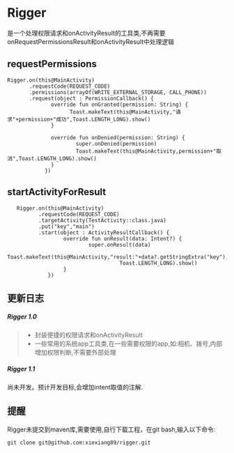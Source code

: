 # Rigger
是一个处理权限请求和onActivityResult的工具类,不再需要onRequestPermissionsResult和onActivityResult中处理逻辑

## requestPermissions
```
Rigger.on(this@MainActivity)
       .requestCode(REQUEST_CODE)
       .permissions(arrayOf(WRITE_EXTERNAL_STORAGE, CALL_PHONE))
       .request(object : PermissionCallback() {
              override fun onGranted(permission: String) {
                    Toast.makeText(this@MainActivity,"请求"+permission+"成功",Toast.LENGTH_LONG).show()
              }
              
              override fun onDenied(permission: String) {
                      super.onDenied(permission)
                      Toast.makeText(this@MainActivity,permission+"取消",Toast.LENGTH_LONG).show()
              }
            })
```

## startActivityForResult
```
   Rigger.on(this@MainActivity)
          .requestCode(REQUEST_CODE)
          .targetActivity(TestActivity::class.java)
          .put("key","main")
          .start(object : ActivityResultCallback() {
                  override fun onResult(data: Intent?) {
                          super.onResult(data)
                          Toast.makeText(this@MainActivity,"result:"+data?.getStringExtra("key"),
                                    Toast.LENGTH_LONG).show()
                  }
             })
```

## 更新日志

##### Rigger 1.0
> * 封装便捷的权限请求和onActivityResult
> * 一些常用的系统app工具类,在一些需要权限的app,如:相机、拨号,内部增加权限判断,不需要外部处理

##### Rigger 1.1
尚未开发。预计开发目标,会增加intent取值的注解.

## 提醒
Rigger未提交到maven库,需要使用,自行下载工程，在git bash,输入以下命令:
```
git clone git@github.com:xiexiang89/rigger.git
```
